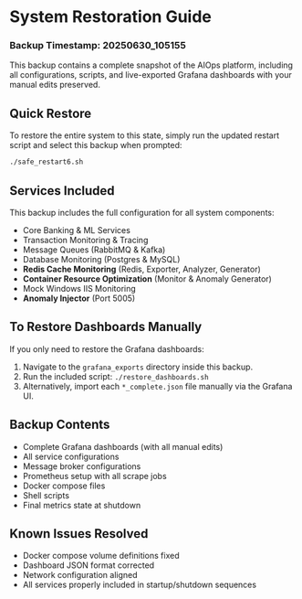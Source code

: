 # System Restoration Guide
### Backup Timestamp: 20250630_105155

This backup contains a complete snapshot of the AIOps platform, including all configurations, scripts, and live-exported Grafana dashboards with your manual edits preserved.

## Quick Restore
To restore the entire system to this state, simply run the updated restart script and select this backup when prompted:
```bash
./safe_restart6.sh
```

## Services Included
This backup includes the full configuration for all system components:
- Core Banking & ML Services
- Transaction Monitoring & Tracing
- Message Queues (RabbitMQ & Kafka)
- Database Monitoring (Postgres & MySQL)
- **Redis Cache Monitoring** (Redis, Exporter, Analyzer, Generator)
- **Container Resource Optimization** (Monitor & Anomaly Generator)
- Mock Windows IIS Monitoring
- **Anomaly Injector** (Port 5005)

## To Restore Dashboards Manually
If you only need to restore the Grafana dashboards:
1. Navigate to the `grafana_exports` directory inside this backup.
2. Run the included script: `./restore_dashboards.sh`
3. Alternatively, import each `*_complete.json` file manually via the Grafana UI.

## Backup Contents
- Complete Grafana dashboards (with all manual edits)
- All service configurations
- Message broker configurations
- Prometheus setup with all scrape jobs
- Docker compose files
- Shell scripts
- Final metrics state at shutdown

## Known Issues Resolved
- Docker compose volume definitions fixed
- Dashboard JSON format corrected
- Network configuration aligned
- All services properly included in startup/shutdown sequences
